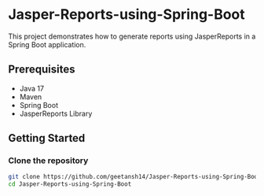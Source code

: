 # Jasper-Reports-using-Spring-Boot

This project demonstrates how to generate reports using JasperReports in a Spring Boot application.

## Prerequisites

- Java 17
- Maven
- Spring Boot
- JasperReports Library

## Getting Started

### Clone the repository

```bash
git clone https://github.com/geetansh14/Jasper-Reports-using-Spring-Boot.git
cd Jasper-Reports-using-Spring-Boot
